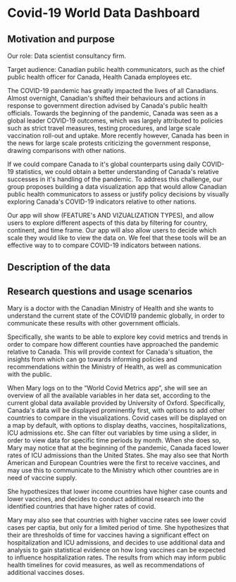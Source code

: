 # Covid-19 World Data Dashboard 

## Motivation and purpose

Our role: Data scientist consultancy firm.

Target audience: Canadian public health communicators, such as the chief public health officer for Canada, Health Canada employees etc.

The COVID-19 pandemic has greatly impacted the lives of all Canadians. Almost overnight, Canadian's shifted their behaviours and actions in response to government direction advised by Canada's public health officials. Towards the beginning of the pandemic, Canada was seen as a global leader COVID-19 outcomes, which was largely attributed to policies such as strict travel measures, testing procedures, and large scale vaccination roll-out and uptake. More recently however, Canada has been in the news for large scale protests criticizing the government response, drawing comparisons with other nations. 

If we could compare Canada to it's global counterparts using daily COVID-19 statistics, we could obtain a better understanding of Canada's relative successes in it's handling of the pandemic. To address this challenge, our group proposes building a data visualization app that would allow Canadian public health communicators to assess or justify policy decisions by visually exploring Canada's COVID-19 indicators relative to other nations.
 
Our app will show (FEATURE's AND VIZUALIZATION TYPES), and allow users to explore different aspects of this data by filtering for country, continent, and time frame. Our app will also allow users to decide which scale they would like to view the data on. We feel that these tools will be an effective way to to compare COVID-19 indicators between nations.


## Description of the data


## Research questions and usage scenarios
Mary is a doctor with the Canadian Ministry of Health and she wants to understand the current state of the COVID19 pandemic globally, in order to communicate these results with other government officials.

Specifically, she wants to be able to explore key covid metrics and trends in order to compare how different counties have approached the pandemic relative to Canada. This will provide context for Canada's situation, the insights from which can go towards informing policies and recommendations within the Ministry of Health, as well as communication with the public.

When Mary logs on to the “World Covid Metrics app”, she will see an overview of all the available variables in her data set, according to the current global data available provided by University of Oxford. Specifically, Canada's data will be displayed prominently first, with options to add other countries to compare in the visualizations. Covid cases will be displayed on a map by default, with options to display deaths, vaccines, hospitalizations, ICU admissions etc. She can filter out variables by time using a slider, in order to view data for specific time periods by month. When she does so, Mary may notice that at the beginning of the pandemic, Canada faced lower rates of ICU admissions than the United States. She may also see that North American and European Countries were the first to receive vaccines, and may use this to communicate to the Ministry which other countries are in need of vaccine supply. 

She hypothesizes that lower income countries have higher case counts and lower vaccines, and decides to conduct additional research into the identified countries that have higher rates of covid.

Mary may also see that countries with higher vaccine rates see lower covid cases per captia, but only for a limited period of time. She hypothesizes that their are thresholds of time for vaccines having a significant effect on hospitalization and ICU admissions, and decides to use additional data and analysis to gain statistical evidence on how long vaccines can be expected to influence hospitalization rates. The results from which may inform public health timelines for covid measures, as well as recommendations of additional vaccines doses.

